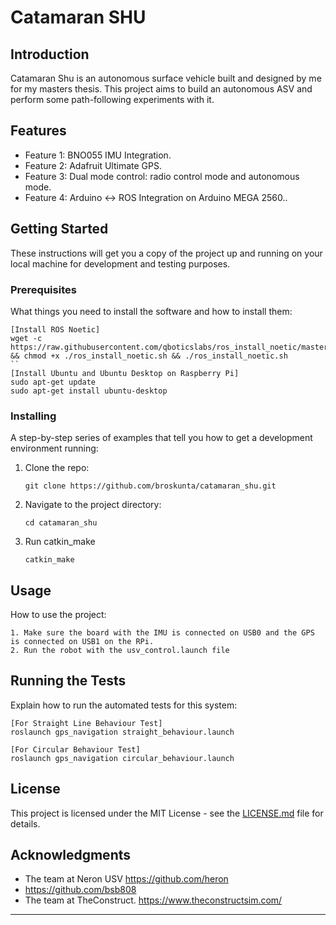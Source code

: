 

# Catamaran SHU

## Introduction
Catamaran Shu is an autonomous surface vehicle built and designed by me for my masters thesis. This project aims to build an autonomous ASV and perform some path-following experiments with it.

## Features
- Feature 1: BNO055 IMU Integration.
- Feature 2: Adafruit Ultimate GPS.
- Feature 3: Dual mode control: radio control mode and autonomous mode.
- Feature 4: Arduino <-> ROS Integration on Arduino MEGA 2560..
  
## Getting Started
These instructions will get you a copy of the project up and running on your local machine for development and testing purposes.

### Prerequisites
What things you need to install the software and how to install them:
```
[Install ROS Noetic]
wget -c https://raw.githubusercontent.com/qboticslabs/ros_install_noetic/master/ros_install_noetic.sh && chmod +x ./ros_install_noetic.sh && ./ros_install_noetic.sh
``
[Install Ubuntu and Ubuntu Desktop on Raspberry Pi]
sudo apt-get update
sudo apt-get install ubuntu-desktop
```

### Installing
A step-by-step series of examples that tell you how to get a development environment running:

1. Clone the repo:
   ```
   git clone https://github.com/broskunta/catamaran_shu.git
   ```
2. Navigate to the project directory:
   ```
   cd catamaran_shu
   ```
3. Run catkin_make
   ```
   catkin_make
   ```

## Usage
How to use the project:
```
1. Make sure the board with the IMU is connected on USB0 and the GPS is connected on USB1 on the RPi.
2. Run the robot with the usv_control.launch file
```

## Running the Tests
Explain how to run the automated tests for this system:
```
[For Straight Line Behaviour Test]
roslaunch gps_navigation straight_behaviour.launch
```
```
[For Circular Behaviour Test]
roslaunch gps_navigation circular_behaviour.launch 
```


## License
This project is licensed under the MIT License - see the [LICENSE.md](LICENSE.md) file for details.

## Acknowledgments
- The team at Neron USV https://github.com/heron
- https://github.com/bsb808
- The team at TheConstruct. https://www.theconstructsim.com/


---
